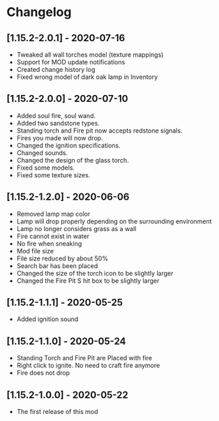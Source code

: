 # Changelog

## [1.15.2-2.0.1] - 2020-07-16
- Tweaked all wall torches model (texture mappings)
- Support for MOD update notifications
- Created change history log
- Fixed wrong model of dark oak lamp in Inventory

## [1.15.2-2.0.0] - 2020-07-10
- Added soul fire, soul wand.
- Added two sandstone types.
- Standing torch and Fire pit now accepts redstone signals.
- Fires you made will now drop.
- Changed the ignition specifications.
- Changed sounds.
- Changed the design of the glass torch.
- Fixed some models.
- Fixed some texture sizes.

## [1.15.2-1.2.0] - 2020-06-06
- Removed lamp map color
- Lamp will drop properly depending on the surrounding environment
- Lamp no longer considers grass as a wall
- Fire cannot exist in water
- No fire when sneaking
- Mod file size
- File size reduced by about 50%
- Search bar has been placed
- Changed the size of the torch icon to be slightly larger
- Changed the Fire Pit S hit box to be slightly larger

## [1.15.2-1.1.1] - 2020-05-25
- Added ignition sound

## [1.15.2-1.1.0] - 2020-05-24
- Standing Torch and Fire Pit are Placed with fire
- Right click to ignite. No need to craft fire anymore
- Fire does not drop

## [1.15.2-1.0.0] - 2020-05-22
- The first release of this mod